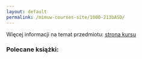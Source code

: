 ```yaml
---
layout: default
permalink: /mimuw-courses-site/1000-213bASD/
---
```

Więcej informacji na temat przedmiotu: [strona kursu](https://informatorects.uw.edu.pl/pl/courses/view?prz_kod=1000-213bASD) 

### Polecane książki:
